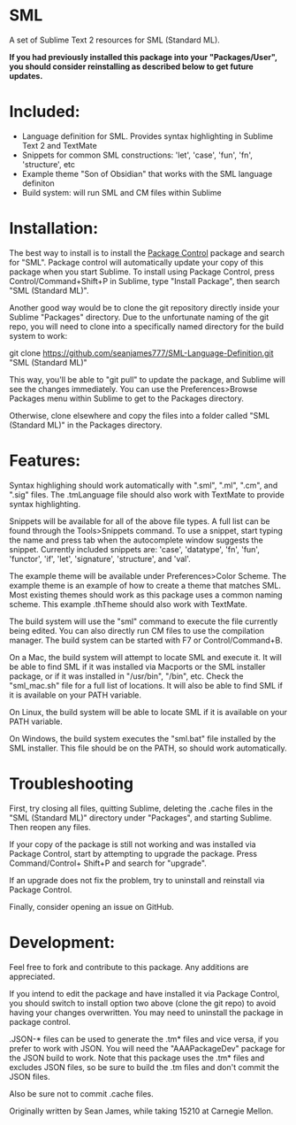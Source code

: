 SML
=======================

A set of Sublime Text 2 resources for SML (Standard ML). 

**If you had previously installed this package into your "Packages/User", you 
should consider reinstalling as described below to get future updates.**

# Included:

- Language definition for SML. Provides syntax highlighting in Sublime Text 2 
  and TextMate
- Snippets for common SML constructions: 'let', 'case', 'fun', 'fn', 
  'structure', etc
- Example theme "Son of Obsidian" that works with the SML language definiton
- Build system: will run SML and CM files within Sublime

# Installation:

The best way to install is to install the 
[Package Control](http://wbond.net/sublime_packages/package_control)
package and search for "SML". Package control will automatically update 
your copy of this package when you start Sublime. To install using 
Package Control, press Control/Command+Shift+P in Sublime, type 
"Install Package", then search "SML (Standard ML)".

Another good way would be to clone the git repository directly inside your
Sublime "Packages" directory. Due to the unfortunate naming of the git repo,
you will need to clone into a specifically named directory for the build 
system to work:

  git clone https://github.com/seanjames777/SML-Language-Definition.git "SML (Standard ML)"

This way, you'll be able to "git pull" to update 
the package, and Sublime will see the changes immediately. You can use the 
Preferences>Browse Packages menu within Sublime to get to the Packages 
directory.

Otherwise, clone elsewhere and copy the files into a folder called 
"SML (Standard ML)" in the Packages directory.

# Features:

Syntax highlighing should work automatically with ".sml", ".ml", ".cm", and 
".sig" files. The .tmLanguage file should also work with TextMate to provide 
syntax highlighting.

Snippets will be available for all of the above file types. A full list can be 
found through the Tools>Snippets command. To use a snippet, start typing the 
name and press tab when the autocomplete window suggests the snippet. Currently 
included snippets are: 'case', 'datatype', 'fn', 'fun', 'functor', 'if', 'let', 
'signature', 'structure', and 'val'.

The example theme will be available under Preferences>Color Scheme. The example 
theme is an example of how to create a theme that matches SML. Most existing 
themes should work as this package uses a common naming scheme. This example 
.thTheme should also work with TextMate.

The build system will use the "sml" command to execute the file currently being
edited. You can also directly run CM files to use the compilation manager. The 
build system can be started with F7 or Control/Command+B.

On a Mac, the build system will attempt to locate SML and execute it. It will be
able to find SML if it was installed via Macports or the SML installer package, 
or if it was installed in "/usr/bin", "/bin", etc. Check the "sml_mac.sh" file 
for a full list of locations. It will also be able to find SML if it is 
available on your PATH variable.

On Linux, the build system will be able to locate SML if it is available on your
PATH variable.

On Windows, the build system executes the "sml.bat" file installed by the SML 
installer. This file should be on the PATH, so should work automatically.

# Troubleshooting

First, try closing all files, quitting Sublime, deleting the .cache files in the 
"SML (Standard ML)" directory under "Packages", and starting Sublime. Then 
reopen any files.

If your copy of the package is still not working and was installed via Package 
Control, start by attempting to upgrade the package. Press Command/Control+
Shift+P and search for "upgrade".

If an upgrade does not fix the problem, try to uninstall and reinstall via 
Package Control. 

Finally, consider opening an issue on GitHub.

# Development:

Feel free to fork and contribute to this package. Any additions are 
appreciated.

If you intend to edit the package and have installed it via Package Control, 
you should switch to install option two above (clone the git repo) to avoid 
having your changes overwritten. You may need to uninstall the package in 
package control.

.JSON-* files can be used to generate the .tm* files and vice versa, if you 
prefer to work with JSON. You will need the "AAAPackageDev" package for the 
JSON build to work. Note that this package uses the .tm* files and excludes 
JSON files, so be sure to build the .tm files and don't commit the JSON files.

Also be sure not to commit .cache files.

Originally written by Sean James, while taking 15210 at Carnegie Mellon.

